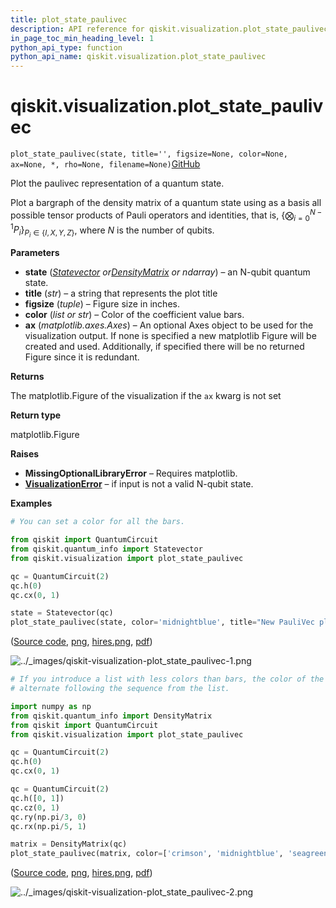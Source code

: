 ```yaml
---
title: plot_state_paulivec
description: API reference for qiskit.visualization.plot_state_paulivec
in_page_toc_min_heading_level: 1
python_api_type: function
python_api_name: qiskit.visualization.plot_state_paulivec
---
```


# qiskit.visualization.plot\_state\_paulivec

<span id="qiskit.visualization.plot_state_paulivec" />

`plot_state_paulivec(state, title='', figsize=None, color=None, ax=None, *, rho=None, filename=None)`[GitHub](https://github.com/qiskit/qiskit/tree/stable/0.23/qiskit/visualization/state_visualization.py "view source code")

Plot the paulivec representation of a quantum state.

Plot a bargraph of the density matrix of a quantum state using as a basis all possible tensor products of Pauli operators and identities, that is, $\{\bigotimes_{i=0}^{N-1}P_i\}_{P_i\in \{I,X,Y,Z\}}$, where $N$ is the number of qubits.

**Parameters**

*   **state** ([*Statevector*](qiskit.quantum_info.Statevector "qiskit.quantum_info.Statevector")  *or*[*DensityMatrix*](qiskit.quantum_info.DensityMatrix "qiskit.quantum_info.DensityMatrix") *or ndarray*) – an N-qubit quantum state.
*   **title** (*str*) – a string that represents the plot title
*   **figsize** (*tuple*) – Figure size in inches.
*   **color** (*list or str*) – Color of the coefficient value bars.
*   **ax** (*matplotlib.axes.Axes*) – An optional Axes object to be used for the visualization output. If none is specified a new matplotlib Figure will be created and used. Additionally, if specified there will be no returned Figure since it is redundant.

**Returns**

The matplotlib.Figure of the visualization if the `ax` kwarg is not set

**Return type**

matplotlib.Figure

**Raises**

*   **MissingOptionalLibraryError** – Requires matplotlib.
*   [**VisualizationError**](qiskit.visualization.VisualizationError "qiskit.visualization.VisualizationError") – if input is not a valid N-qubit state.

**Examples**

```python
# You can set a color for all the bars.

from qiskit import QuantumCircuit
from qiskit.quantum_info import Statevector
from qiskit.visualization import plot_state_paulivec

qc = QuantumCircuit(2)
qc.h(0)
qc.cx(0, 1)

state = Statevector(qc)
plot_state_paulivec(state, color='midnightblue', title="New PauliVec plot")
```

([Source code](qiskit-visualization-plot_state_paulivec-1.py), [png](qiskit-visualization-plot_state_paulivec-1.png), [hires.png](qiskit-visualization-plot_state_paulivec-1.hires.png), [pdf](qiskit-visualization-plot_state_paulivec-1.pdf))

![../\_images/qiskit-visualization-plot\_state\_paulivec-1.png](/images/api/qiskit/0.40/qiskit-visualization-plot_state_paulivec-1.png)

```python
# If you introduce a list with less colors than bars, the color of the bars will
# alternate following the sequence from the list.

import numpy as np
from qiskit.quantum_info import DensityMatrix
from qiskit import QuantumCircuit
from qiskit.visualization import plot_state_paulivec

qc = QuantumCircuit(2)
qc.h(0)
qc.cx(0, 1)

qc = QuantumCircuit(2)
qc.h([0, 1])
qc.cz(0, 1)
qc.ry(np.pi/3, 0)
qc.rx(np.pi/5, 1)

matrix = DensityMatrix(qc)
plot_state_paulivec(matrix, color=['crimson', 'midnightblue', 'seagreen'])
```

([Source code](qiskit-visualization-plot_state_paulivec-2.py), [png](qiskit-visualization-plot_state_paulivec-2.png), [hires.png](qiskit-visualization-plot_state_paulivec-2.hires.png), [pdf](qiskit-visualization-plot_state_paulivec-2.pdf))

![../\_images/qiskit-visualization-plot\_state\_paulivec-2.png](/images/api/qiskit/0.40/qiskit-visualization-plot_state_paulivec-2.png)

